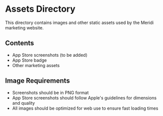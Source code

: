 # Assets Directory

This directory contains images and other static assets used by the Meridi marketing website.

## Contents

- App Store screenshots (to be added)
- App Store badge
- Other marketing assets

## Image Requirements

- Screenshots should be in PNG format
- App Store screenshots should follow Apple's guidelines for dimensions and quality
- All images should be optimized for web use to ensure fast loading times 